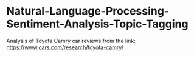 # Natural-Language-Processing-Sentiment-Analysis-Topic-Tagging
Analysis of Toyota Camry car reviews from the link: https://www.cars.com/research/toyota-camry/
